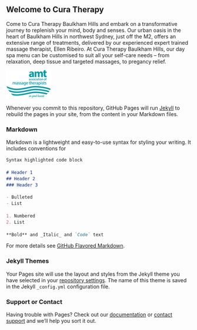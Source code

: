 ## Welcome to Cura Therapy

Come to Cura Therapy Baulkham Hills and embark on a transformative journey to replenish your mind, body and senses. Our urban oasis in the heart of Baulkham Hills in northwest Sydney, just off the M2, offers an extensive range of treatments, delivered by our experienced expert trained massage therapist, Ellen Ribeiro. At Cura Therapy Baulkham Hills, our day spa menu can be customised to suit all your self-care needs – from relaxation, deep tissue and targeted massages, to pregancy relief. 

![AMT Approved](amt_logo.png)

Whenever you commit to this repository, GitHub Pages will run [Jekyll](https://jekyllrb.com/) to rebuild the pages in your site, from the content in your Markdown files.

### Markdown

Markdown is a lightweight and easy-to-use syntax for styling your writing. It includes conventions for

```markdown
Syntax highlighted code block

# Header 1
## Header 2
### Header 3

- Bulleted
- List

1. Numbered
2. List

**Bold** and _Italic_ and `Code` text

```

For more details see [GitHub Flavored Markdown](https://guides.github.com/features/mastering-markdown/).

### Jekyll Themes

Your Pages site will use the layout and styles from the Jekyll theme you have selected in your [repository settings](https://github.com/curatherapytech/curatherapytech.github.io/settings). The name of this theme is saved in the Jekyll `_config.yml` configuration file.

### Support or Contact

Having trouble with Pages? Check out our [documentation](https://docs.github.com/categories/github-pages-basics/) or [contact support](https://support.github.com/contact) and we’ll help you sort it out.
